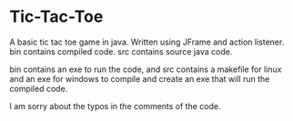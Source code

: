# Tic-Tac-Toe

A basic tic tac toe game in java.
Written using JFrame and action listener. 
bin contains compiled code.
src contains source java code.

bin contains an exe to run the code, and src contains a makefile for linux and an exe for windows to compile and create an exe that will run the compiled code.

I am sorry about the typos in the comments of the code.
